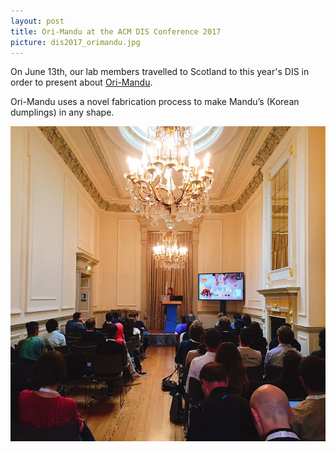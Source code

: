 ```yaml
---
layout: post
title: Ori-Mandu at the ACM DIS Conference 2017
picture: dis2017_orimandu.jpg
---
```


On June 13th, our lab members travelled to Scotland to this year's DIS in order to present about <a target = "_blank" href = "http://www.design-science.or.kr/eng_index.asp">Ori-Mandu</a>.

Ori-Mandu uses a novel fabrication process to make Mandu’s (Korean dumplings) in any shape.


![Ori-Mandu at the DIS 2017 Conference](/news/img/dis2017_orimandu.jpg "Ori-Mandu at the DIS 2017 Conference")

